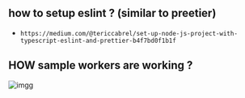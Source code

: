 ## how to setup eslint ?  (similar to preetier)

- `https://medium.com/@tericcabrel/set-up-node-js-project-with-typescript-eslint-and-prettier-b4f7bd0f1b1f`

## HOW sample workers are working ?

![imgg](https://res.cloudinary.com/dncm3mid4/image/upload/v1727460937/githubreadme/zpek14llftjkfs8ksayx.png)